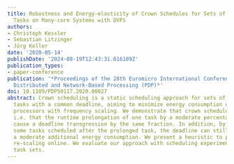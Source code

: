 ```yaml
---
title: Robustness and Energy-elasticity of Crown Schedules for Sets of Parallelizable
  Tasks on Many-core Systems with DVFS
authors:
- Christoph Kessler
- Sebastian Litzinger
- Jörg Keller
date: '2020-05-14'
publishDate: '2024-08-19T12:43:31.616109Z'
publication_types:
- paper-conference
publication: '*Proceedings of the 28th Euromicro International Conference on Parallel,
  Distributed and Network-Based Processing (PDP)*'
doi: 10.1109/PDP50117.2020.00027
abstract: Crown scheduling is a static scheduling approach for sets of parallelizable
  tasks with a common deadline, aiming to minimize energy consumption on parallel
  processors with frequency scaling. We demonstrate that crown schedules are robust,
  i.e. that the runtime prolongation of one task by a moderate percentage does not
  cause a deadline transgression by the same fraction. In addition, by speeding up
  some tasks scheduled after the prolonged task, the deadline can still be met at
  a moderate additional energy consumption. We present a heuristic to perform this
  re-scaling online. We evaluate our approach with scheduling experiments on synthetic
  task sets.
---
```

